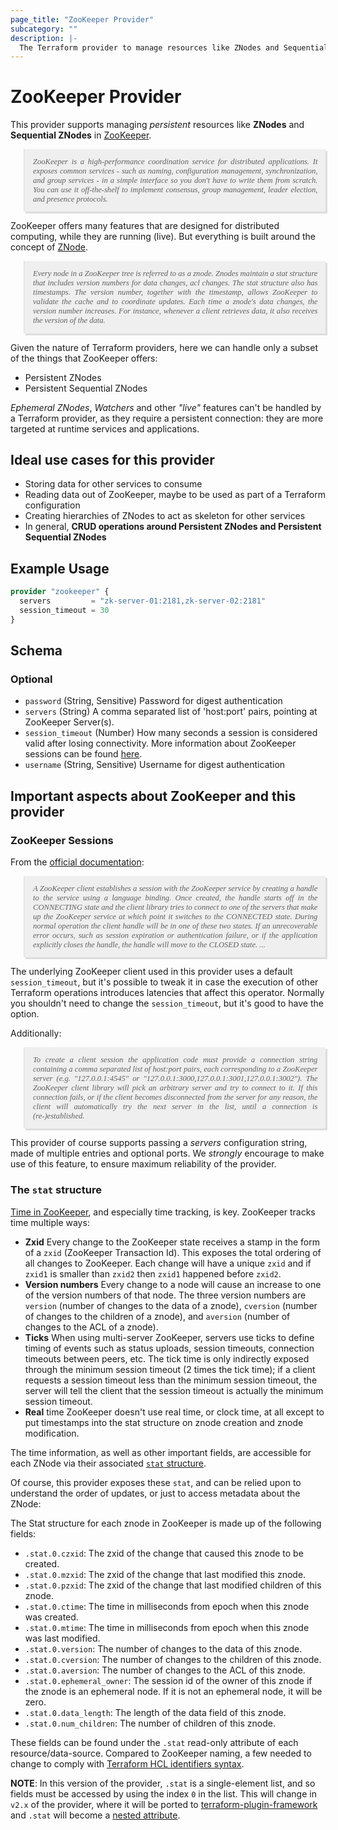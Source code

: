 ```yaml
---
page_title: "ZooKeeper Provider"
subcategory: ""
description: |-
  The Terraform provider to manage resources like ZNodes and Sequential ZNodes.
---
```


# ZooKeeper Provider

This provider supports managing _persistent_ resources like **ZNodes** and **Sequential ZNodes**
in [ZooKeeper](https://zookeeper.apache.org/doc/current/index.html).

<blockquote style="font-style: italic; padding: 1em; background: #efefef; box-shadow: 3px 3px #ddd; font-size: 0.9em; text-align: justify; font-family: serif;">
ZooKeeper is a high-performance coordination service for distributed applications.
It exposes common services - such as naming, configuration management, synchronization, and group services - 
in a simple interface so you don't have to write them from scratch. 
You can use it off-the-shelf to implement consensus, group management, leader election, and presence protocols.
</blockquote>

ZooKeeper offers many features that are designed for distributed computing, while
they are running (live). But everything is built around the concept of 
[ZNode](https://zookeeper.apache.org/doc/current/zookeeperProgrammers.html#sc_zkDataModel_znodes).

<blockquote style="font-style: italic; padding: 1em; background: #efefef; box-shadow: 3px 3px #ddd; font-size: 0.9em; text-align: justify; font-family: serif;">
Every node in a ZooKeeper tree is referred to as a znode.
Znodes maintain a stat structure that includes version numbers for data changes, acl changes.
The stat structure also has timestamps. The version number, together with the timestamp,
allows ZooKeeper to validate the cache and to coordinate updates.
Each time a znode's data changes, the version number increases.
For instance, whenever a client retrieves data, it also receives the version of the data.
</blockquote>

Given the nature of Terraform providers, here we can handle only a subset of the things that ZooKeeper
offers:

* Persistent ZNodes
* Persistent Sequential ZNodes

_Ephemeral ZNodes_, _Watchers_ and other _"live"_ features can't be handled by a Terraform provider,
as they require a persistent connection: they are more targeted at runtime services and applications.

## Ideal use cases for this provider

* Storing data for other services to consume
* Reading data out of ZooKeeper, maybe to be used as part of a Terraform configuration
* Creating hierarchies of ZNodes to act as skeleton for other services
* In general, **CRUD operations around Persistent ZNodes and Persistent Sequential ZNodes**

## Example Usage

```terraform
provider "zookeeper" {
  servers         = "zk-server-01:2181,zk-server-02:2181"
  session_timeout = 30
}
```

<!-- schema generated by tfplugindocs -->
## Schema

### Optional

- `password` (String, Sensitive) Password for digest authentication
- `servers` (String) A comma separated list of 'host:port' pairs, pointing at ZooKeeper Server(s).
- `session_timeout` (Number) How many seconds a session is considered valid after losing connectivity. More information about ZooKeeper sessions can be found [here](#zookeeper-sessions).
- `username` (String, Sensitive) Username for digest authentication

## Important aspects about ZooKeeper and this provider

### ZooKeeper Sessions

From the [official documentation](https://zookeeper.apache.org/doc/current/zookeeperProgrammers.html#ch_zkSessions):

<blockquote style="font-style: italic; padding: 1em; background: #efefef; box-shadow: 3px 3px #ddd; font-size: 0.9em; text-align: justify; font-family: serif;">
A ZooKeeper client establishes a session with the ZooKeeper service by creating a handle to
the service using a language binding.
Once created, the handle starts off in the CONNECTING state and the client library tries to connect
to one of the servers that make up the ZooKeeper service at which point it switches to the CONNECTED state.
During normal operation the client handle will be in one of these two states.
If an unrecoverable error occurs, such as session expiration or authentication failure,
or if the application explicitly closes the handle, the handle will move to the CLOSED state.
...
</blockquote>

The underlying ZooKeeper client used in this provider uses a default `session_timeout`, but it's possible to tweak
it in case the execution of other Terraform operations introduces latencies that affect this operator. Normally
you shouldn't need to change the `session_timeout`, but it's good to have the option.

Additionally:

<blockquote style="font-style: italic; padding: 1em; background: #efefef; box-shadow: 3px 3px #ddd; font-size: 0.9em; text-align: justify; font-family: serif;">
To create a client session the application code must provide a connection string containing a
comma separated list of host:port pairs, each corresponding to a ZooKeeper server 
(e.g. "127.0.0.1:4545" or "127.0.0.1:3000,127.0.0.1:3001,127.0.0.1:3002").
The ZooKeeper client library will pick an arbitrary server and try to connect to it.
If this connection fails, or if the client becomes disconnected from the server for any reason,
the client will automatically try the next server in the list, until a connection is (re-)established.
</blockquote>

This provider of course supports passing a _servers_ configuration string, made of multiple entries and optional
ports. We _strongly_ encourage to make use of this feature, to ensure maximum reliability of the provider.

### The `stat` structure

[Time in ZooKeeper](https://zookeeper.apache.org/doc/current/zookeeperProgrammers.html#sc_timeInZk), and especially
time tracking, is key. ZooKeeper tracks time multiple ways:

* **Zxid** Every change to the ZooKeeper state receives a stamp in the form of a `zxid` (ZooKeeper Transaction Id).
  This exposes the total ordering of all changes to ZooKeeper.
  Each change will have a unique `zxid` and if `zxid1` is smaller than `zxid2` then `zxid1` happened before `zxid2`. 
* **Version numbers** Every change to a node will cause an increase to one of the version numbers of that node.
  The three version numbers are `version` (number of changes to the data of a znode),
  `cversion` (number of changes to the children of a znode),
  and `aversion` (number of changes to the ACL of a znode).
* **Ticks** When using multi-server ZooKeeper, servers use ticks to define timing of events such as status uploads,
  session timeouts, connection timeouts between peers, etc.
  The tick time is only indirectly exposed through the minimum session timeout (2 times the tick time);
  if a client requests a session timeout less than the minimum session timeout,
  the server will tell the client that the session timeout is actually the minimum session timeout.
* **Real** time ZooKeeper doesn't use real time, or clock time, at all except to put timestamps into
  the stat structure on znode creation and znode modification.

The time information, as well as other important fields, are accessible for each ZNode via their associated
[`stat` structure](https://zookeeper.apache.org/doc/current/zookeeperProgrammers.html#sc_zkStatStructure).

Of course, this provider exposes these `stat`, and can be relied upon to understand
the order of updates, or just to access metadata about the ZNode:

The Stat structure for each znode in ZooKeeper is made up of the following fields:

* `.stat.0.czxid`: The zxid of the change that caused this znode to be created.
* `.stat.0.mzxid`: The zxid of the change that last modified this znode.
* `.stat.0.pzxid`: The zxid of the change that last modified children of this znode.
* `.stat.0.ctime`: The time in milliseconds from epoch when this znode was created.
* `.stat.0.mtime`: The time in milliseconds from epoch when this znode was last modified.
* `.stat.0.version`: The number of changes to the data of this znode.
* `.stat.0.cversion`: The number of changes to the children of this znode.
* `.stat.0.aversion`: The number of changes to the ACL of this znode.
* `.stat.0.ephemeral_owner`: The session id of the owner of this znode if the znode is an ephemeral node.
  If it is not an ephemeral node, it will be zero.
* `.stat.0.data_length`: The length of the data field of this znode.
* `.stat.0.num_children`: The number of children of this znode.

These fields can be found under the `.stat` read-only attribute of each resource/data-source.
Compared to ZooKeeper naming, a few needed to change to comply with
[Terraform HCL identifiers syntax](https://www.terraform.io/language/syntax/configuration#identifiers).

**NOTE**: In this version of the provider, `.stat` is a single-element list, and so fields must be accessed
by using the index `0` in the list. This will change in `v2.x` of the provider, where it will be ported to
[terraform-plugin-framework](https://www.terraform.io/plugin/framework) and `.stat` will become a
[nested attribute](https://www.terraform.io/language/attr-as-blocks).

